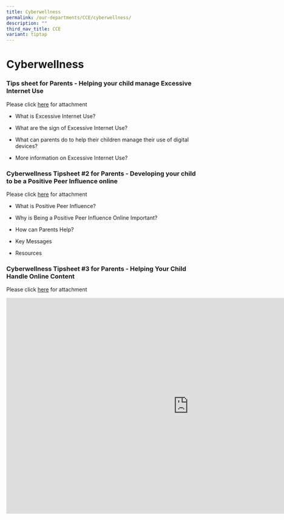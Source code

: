 ```yaml
---
title: Cyberwellness
permalink: /our-departments/CCE/cyberwellness/
description: ""
third_nav_title: CCE
variant: tiptap
---
```

<h1><strong>Cyberwellness</strong></h1>
<h3>Tips sheet for Parents - Helping your child manage Excessive Internet Use</h3>
<p>Please click&nbsp;<a href="/files/Our%20departments/Tipsheet%20for%20Parents_2.pdf" rel="noopener noreferrer nofollow" target="_blank">here</a>&nbsp;for
attachment</p>
<ul data-tight="true" class="tight">
<li>
<p>What is Excessive Internet Use?</p>
</li>
<li>
<p>What are the sign of Excessive Internet Use?</p>
</li>
<li>
<p>What can parents do to help their children manage their use of digital
devices?</p>
</li>
<li>
<p>More information on Excessive Internet Use?</p>
</li>
</ul>
<h3><strong>Cyberwellness Tipsheet #2 for Parents - Developing your child to be a Positive&nbsp;Peer Influence online</strong></h3>
<p>Please click&nbsp;<a href="/files/Our%20departments/Tipsheet%20for%20Parents_2.pdf" rel="noopener noreferrer nofollow" target="_blank">here</a>&nbsp;for
attachment</p>
<ul data-tight="true" class="tight">
<li>
<p>What is Positive Peer Influence?</p>
</li>
<li>
<p>Why is Being a Positive Peer Influence&nbsp;Online Important?</p>
</li>
<li>
<p>How can Parents Help?</p>
</li>
<li>
<p>Key Messages</p>
</li>
<li>
<p>Resources</p>
</li>
</ul>
<h3><strong>Cyberwellness Tipsheet #3 for Parents -&nbsp;Helping Your Child Handle Online Content</strong></h3>
<p>Please click&nbsp;<a href="/files/Our%20departments/Tipsheet%20for%20Parents_3.pdf" rel="noopener noreferrer nofollow" target="_blank">here</a>&nbsp;for
attachment</p>
<p></p>
<div class="iframe-wrapper">
<iframe height="569" width="960" allowfullscreen="true" frameborder="0" src="https://docs.google.com/presentation/d/e/2PACX-1vSmQmqu_o5cc8cpbIO5ol6V5zNg3gWlyTWzFn77gTnvOedwMvYFWoBuC3s5i6u64sbCWn4SG8xpnk99/pubembed?start=true&amp;loop=true&amp;delayms=3000"></iframe>
</div>
<p></p>